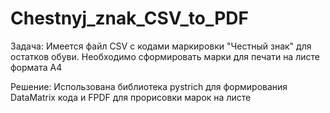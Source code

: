 # Chestnyj_znak_CSV_to_PDF

Задача:
Имеется файл CSV c кодами маркировки "Честный знак" для остатков обуви.
Необходимо сформировать марки для печати на листе формата А4

Решение:
Использована библиотека pystrich для формирования DataMatrix кода и FPDF для
прорисовки марок на листе
